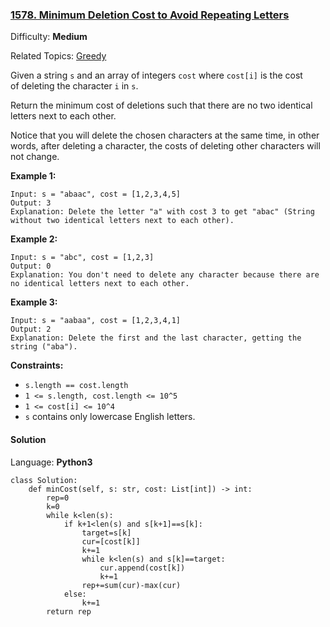 ### [1578\. Minimum Deletion Cost to Avoid Repeating Letters](https://leetcode.com/problems/minimum-deletion-cost-to-avoid-repeating-letters/)

Difficulty: **Medium**  

Related Topics: [Greedy](https://leetcode.com/tag/greedy/)


Given a string `s` and an array of integers `cost` where `cost[i]` is the cost of deleting the character `i` in `s`.

Return the minimum cost of deletions such that there are no two identical letters next to each other.

Notice that you will delete the chosen characters at the same time, in other words, after deleting a character, the costs of deleting other characters will not change.

**Example 1:**

```
Input: s = "abaac", cost = [1,2,3,4,5]
Output: 3
Explanation: Delete the letter "a" with cost 3 to get "abac" (String without two identical letters next to each other).
```

**Example 2:**

```
Input: s = "abc", cost = [1,2,3]
Output: 0
Explanation: You don't need to delete any character because there are no identical letters next to each other.
```

**Example 3:**

```
Input: s = "aabaa", cost = [1,2,3,4,1]
Output: 2
Explanation: Delete the first and the last character, getting the string ("aba").
```

**Constraints:**

*   `s.length == cost.length`
*   `1 <= s.length, cost.length <= 10^5`
*   `1 <= cost[i] <= 10^4`
*   `s` contains only lowercase English letters.


#### Solution

Language: **Python3**

```python3
class Solution:
    def minCost(self, s: str, cost: List[int]) -> int:
        rep=0
        k=0
        while k<len(s):
            if k+1<len(s) and s[k+1]==s[k]:
                target=s[k]
                cur=[cost[k]]
                k+=1
                while k<len(s) and s[k]==target:
                    cur.append(cost[k])
                    k+=1
                rep+=sum(cur)-max(cur)
            else:
                k+=1
        return rep
            
        
```